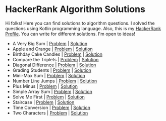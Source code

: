 # HackerRank Algorithm Solutions
Hi folks! Here you can find solutions to algorithm questions. I solved the questions using Kotlin programming language.
Also, this is my [HackerRank Profile](https://www.hackerrank.com/cim_damla).
You can write for different solutions. I'm open to ideas!

- A Very Big Sum | [Problem](https://www.hackerrank.com/challenges/a-very-big-sum/problem) | [Solution](https://github.com/damlacim/HackerRankSolutions/blob/master/app/src/main/java/com/example/hackerranksolutions/algorithms/AVeryBigSum.kt)
- Apple and Orange | [Problem](https://www.hackerrank.com/challenges/apple-and-orange/problem) | [Solution](https://github.com/damlacim/HackerRankSolutions/blob/master/app/src/main/java/com/example/hackerranksolutions/algorithms/AppleAndOrange.kt)
- Birthday Cake Candles | [Problem](https://www.hackerrank.com/challenges/birthday-cake-candles/problem) | [Solution](https://github.com/damlacim/HackerRankSolutions/blob/master/app/src/main/java/com/example/hackerranksolutions/algorithms/BirthdayCakeCandles.kt)
- Compare the Triplets | [Problem](https://www.hackerrank.com/challenges/compare-the-triplets/problem) | [Solution](https://github.com/damlacim/HackerRankSolutions/blob/master/app/src/main/java/com/example/hackerranksolutions/algorithms/CompareTheTriplets.kt)
- Diagonal Difference | [Problem](https://www.hackerrank.com/challenges/diagonal-difference/problem) | [Solution](https://github.com/damlacim/HackerRankSolutions/blob/master/app/src/main/java/com/example/hackerranksolutions/algorithms/DiagonalDifference.kt)
- Grading Students | [Problem](https://www.hackerrank.com/challenges/grading/problem) | [Solution](https://github.com/damlacim/HackerRankSolutions/blob/master/app/src/main/java/com/example/hackerranksolutions/algorithms/GradingStudents.kt)
- Mini-Max Sum | [Problem](https://www.hackerrank.com/challenges/mini-max-sum/problem) | [Solution](https://github.com/damlacim/HackerRankSolutions/blob/master/app/src/main/java/com/example/hackerranksolutions/algorithms/MinimaxSum.kt)
- Number Line Jumps | [Problem](https://www.hackerrank.com/challenges/kangaroo/problem) | [Solution](https://github.com/damlacim/HackerRankSolutions/blob/master/app/src/main/java/com/example/hackerranksolutions/algorithms/NumberLineJumps.kt)
- Plus Minus | [Problem](https://www.hackerrank.com/challenges/plus-minus/problem) | [Solution](https://github.com/damlacim/HackerRankSolutions/blob/master/app/src/main/java/com/example/hackerranksolutions/algorithms/PlusMinus.kt)
- Simple Array Sum | [Problem](https://www.hackerrank.com/challenges/simple-array-sum/problem) | [Solution](https://github.com/damlacim/HackerRankSolutions/blob/master/app/src/main/java/com/example/hackerranksolutions/algorithms/SimpleArraySum.kt)
- Solve Me First | [Problem](https://www.hackerrank.com/challenges/solve-me-first/problem) | [Solution](https://github.com/damlacim/HackerRankSolutions/blob/master/app/src/main/java/com/example/hackerranksolutions/algorithms/SolveMeFirst.kt)
- Staircase | [Problem](https://www.hackerrank.com/challenges/staircase/problem) | [Solution](https://github.com/damlacim/HackerRankSolutions/blob/master/app/src/main/java/com/example/hackerranksolutions/algorithms/Staircase.kt)
- Time Conversion | [Problem](https://www.hackerrank.com/challenges/time-conversion/problem) | [Solution](https://github.com/damlacim/HackerRankSolutions/blob/master/app/src/main/java/com/example/hackerranksolutions/algorithms/TimeConversion.kt)
- Two Characters | [Problem](https://www.hackerrank.com/challenges/two-characters/problem) | [Solution](https://github.com/damlacim/HackerRankSolutions/blob/master/app/src/main/java/com/example/hackerranksolutions/algorithms/TwoCharacters.kt)
